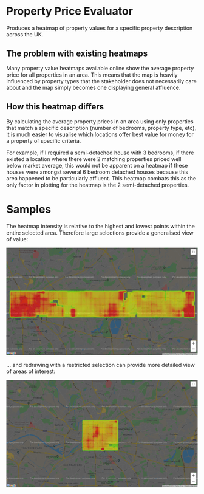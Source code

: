# Property Price Evaluator

Produces a heatmap of property values for a specific property description across the UK.

## The problem with existing heatmaps

Many property value heatmaps available online show the average property price for all properties in an area. This means that the map is heavily influenced by property types that the stakeholder does not necessarily care about and the map simply becomes one displaying general affluence.

## How this heatmap differs

By calculating the average property prices in an area using only properties that match a specific description (number of bedrooms, property type, etc), it is much easier to visualise which locations offer best value for money for a property of specific criteria.

For example, if I required a semi-detached house with 3 bedrooms, if there existed a location where there were 2 matching properties priced well below market average, this would not be apparent on a heatmap if these houses were amongst several 6 bedroom detached houses because this area happened to be particularly affluent. This heatmap combats this as the only factor in plotting for the heatmap is the 2 semi-detached properties.

# Samples

The heatmap intensity is relative to the highest and lowest points within the entire selected area. Therefore large selections provide a generalised view of value:

![Large selection sample heatmap](media/sample_heatmap_large.png "Large selection sample heatmap")

... and redrawing with a restricted selection can provide more detailed view of areas of interest:

![Detailed selection sample heatmap](media/sample_heatmap_detailed.png "Detailed selection sample heatmap")
